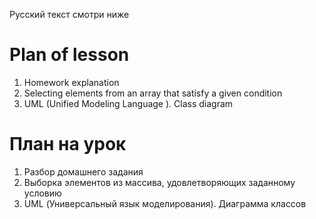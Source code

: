 Русский текст смотри ниже

# Plan of lesson <br/>
1. Homework explanation <br/>
2. Selecting elements from an array that satisfy a given condition  <br/>
3.  UML (Unified Modeling Language ). Class diagram <br/>


# План на урок <br/>
1. Разбор домашнего задания  <br/>
2. Выборка элементов из массива, удовлетворяющих заданному условию  <br/>
3. UML (Универсальный язык моделирования). Диаграмма классов  <br/>